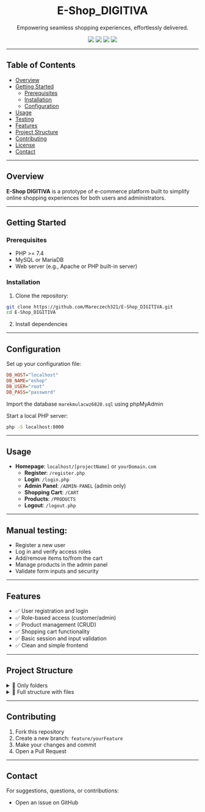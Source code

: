<p align="center">
  <h1 align="center">E-Shop_DIGITIVA</h1>
</p>
<p align="center">
  Empowering seamless shopping experiences, effortlessly delivered.
</p>

<div align="center">
  <img src="https://img.shields.io/badge/code-PHP-blue.svg" />
  <img src="https://img.shields.io/badge/last%20commit-today-brightgreen.svg" />
  <img src="https://img.shields.io/github/languages/count/Mareczech321/E-Shop_DIGITIVA.svg" />
  <img src="https://img.shields.io/badge/php-66.9%25-blue.svg" />
</div>

---

## Table of Contents

- [Overview](#overview)
- [Getting Started](#getting-started)
  - [Prerequisites](#prerequisites)
  - [Installation](#installation)
  - [Configuration](#configuration)
- [Usage](#usage)
- [Testing](#manual-testing)
- [Features](#features)
- [Project Structure](#project-structure)
- [Contributing](#contributing)
- [License](#license)
- [Contact](#contact)

---

## Overview

**E-Shop DIGITIVA** is a prototype of e-commerce platform built to simplify online shopping experiences for both users and administrators.

---

## Getting Started

### Prerequisites

- PHP >= 7.4
- MySQL or MariaDB
- Web server (e.g., Apache or PHP built-in server)

### Installation

1. Clone the repository:

```bash
git clone https://github.com/Mareczech321/E-Shop_DIGITIVA.git
cd E-Shop_DIGITIVA
```

2. Install dependencies

---

## Configuration

Set up your configuration file:

```ini
DB_HOST="localhost"
DB_NAME="eshop"
DB_USER="root"
DB_PASS="password"
```

Import the database `marekmulacwz6820.sql` using phpMyAdmin

Start a local PHP server:

```bash
php -S localhost:8000
```

---

## Usage

- **Homepage**: `localhost/[projectName]` or `yourDomain.com`
  - **Register**: `/register.php`
  - **Login**: `/login.php`
  - **Admin Panel**: `/ADMIN-PANEL` (admin only)
  - **Shopping Cart**: `/CART`
  - **Products**: `/PRODUCTS`
  - **Logout**: `/logout.php`

---

## Manual testing:

- Register a new user
- Log in and verify access roles
- Add/remove items to/from the cart
- Manage products in the admin panel
- Validate form inputs and security

---

## Features

- ✅ User registration and login
- ✅ Role-based access (customer/admin)
- ✅ Product management (CRUD)
- ✅ Shopping cart functionality
- ✅ Basic session and input validation
- ✅ Clean and simple frontend

---

## Project Structure

<details>
<summary>📁 Only folders</summary>

```plaintext
└── 📁E-Shop_DIGITIVA
    └── 📁ADMIN-PANEL
    └── 📁CART
    └── 📁CONFIG
    └── 📁CSS
    └── 📁DASHBOARD
    └── 📁IMG
        └── 📁PFP
    └── 📁PRODUCTS
```
</details>

<details>
<summary>📄 Full structure with files</summary>

```plaintext
└── 📁E-Shop_DIGITIVA
    └── 📁ADMIN-PANEL
        ├── index.php
        ├── upload.php
    └── 📁CART
        ├── addToCart.php
        ├── index.php
    └── 📁CONFIG
        ├── config.php
        ├── db.php
    └── 📁CSS
        ├── admin.css
        ├── cart.css
        ├── dashboard.css
        ├── products.css
        ├── register.css
        ├── signin.css
        ├── singleP.css
        ├── style.css
    └── 📁DASHBOARD
        ├── index.php
    └── 📁IMG
        └── 📁PFP
            ├── Default.jpg
        ├── arrow.png
        ├── background_cropped.jpg
        ├── background.jpg
        ├── burger.svg
        ├── cart.png
        ├── Digitiva-inverted.png
        ├── Digitiva.png
        ├── Digitiva2.png
        ├── eye.png
        ├── favicon.jpg
        ├── favicon.png
        ├── Gigabyte AORUS 5090.png
        ├── hidden.png
        ├── INNO3D-5090.png
        ├── logout.png
        ├── lupa.png
        ├── noImage.webp
        ├── X-Diablo Gamer.png
    └── 📁PRODUCTS
        ├── index.php
        ├── product.php
    ├── index.php
    ├── login.php
    ├── logout.php
    ├── README.md
    └── register.php
```
</details>

---

## Contributing

1. Fork this repository  
2. Create a new branch: `feature/yourFeature`  
3. Make your changes and commit  
4. Open a Pull Request

---


## Contact

For suggestions, questions, or contributions:

- Open an issue on GitHub
